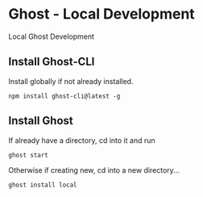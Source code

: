# Ghost - Local Development
Local Ghost Development

## Install Ghost-CLI

Install globally if not already installed.

```
npm install ghost-cli@latest -g
```

## Install Ghost

If already have a directory, cd into it and run 

```
ghost start
```

Otherwise if creating new, cd into a new directory...

```
ghost install local
```


